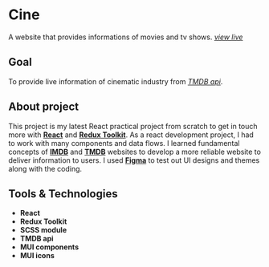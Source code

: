 # Cine
A website that provides informations of movies and tv shows.
[*view live*](https://ci-ne.netlify.app/)

## Goal
To provide live information of cinematic industry from [*TMDB api*](https://developers.themoviedb.org/3).

## About project
This project is my latest React practical project from scratch to get in touch more with [**React**](https://reactjs.org/) and [**Redux Toolkit**](https://redux-toolkit.js.org/). As a react development project, I had to work with many components and data flows. I learned fundamental concepts of [**IMDB**](https://www.imdb.com/) and [**TMDB**](https://www.themoviedb.org/) websites to develop a more reliable website to deliver information to users. I used [**Figma**](https://www.figma.com/) to test out UI designs and themes along with the coding.


## Tools & Technologies

 - **React**
 - **Redux Toolkit**
 - **SCSS module**
 - **TMDB api**
 - **MUI components**
 - **MUI icons**